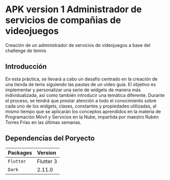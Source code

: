 # APK version 1 Administrador de servicios de compañias de videojuegos

Creación de un administrador de servicios de videojuegos a base del challenge de tennis

## Introducción

En esta práctica, se llevará a cabo un desafío centrado en la creación de una 
tienda de tenis siguiendo las pautas de un video guía. El objetivo es implementar 
y personalizar una serie de widgets de manera más individualizada, así como 
también introducir una temática diferente. Durante el proceso, se tendrá que 
prestar atención a todo el conocimiento sobre cada uno de los widgets, clases, 
constantes y propiedades utilizadas, al mismo tiempo que se aplicarán los 
conceptos aprendidos en la materia de Programación Móvil y Servicios en la 
Nube, impartida por maestro Rubén Torres Frías en las últimas semanas.


## Dependencias del Poryecto

|  Packages               | Version       |
| ----------------------- |:------------- |
| `Flutter`               |   Flutter 3     |
| `Dark`                  |  2.11.0       |
